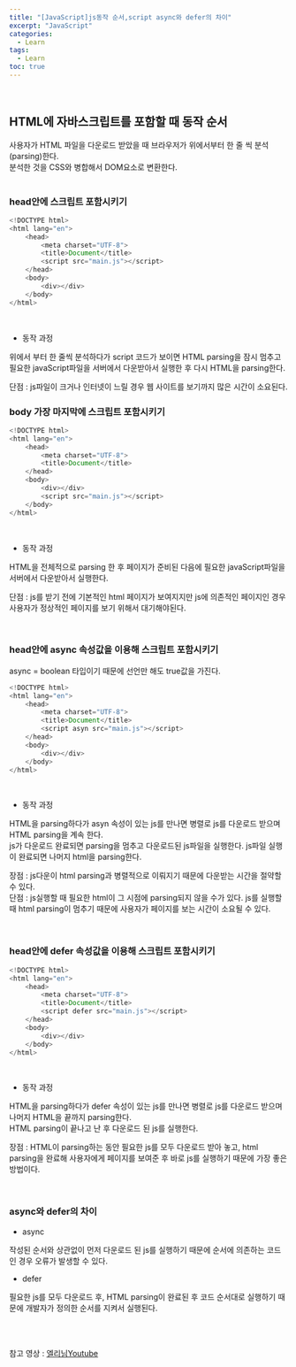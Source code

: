 ```yaml
---
title: "[JavaScript]js동작 순서,script async와 defer의 차이"
excerpt: "JavaScript"
categories: 
  - Learn
tags: 
  - Learn
toc: true
---
```


<br>

## HTML에 자바스크립트를 포함할 때 동작 순서

사용자가 HTML 파일을 다운로드 받았을 때 브라우저가 위에서부터 한 줄 씩 분석(parsing)한다. <br>
분석한 것을 CSS와 병합해서 DOM요소로 변환한다.<br>
<br>

### head안에 스크립트 포함시키기


```javascript
<!DOCTYPE html>
<html lang="en">
    <head>
        <meta charset="UTF-8">
        <title>Document</title>
        <script src="main.js"></script>
    </head>
    <body>
        <div></div>
    </body>
</html>
```

<br>

- 동작 과정



위에서 부터 한 줄씩 분석하다가 script 코드가 보이면 HTML parsing을 잠시 멈추고 필요한 javaScript파일을 서버에서 다운받아서 실행한 후 다시 HTML을 parsing한다. <br>

단점 : js파일이 크거나 인터넷이 느릴 경우 웹 사이트를 보기까지 많은 시간이 소요된다.<br>



### body 가장 마지막에 스크립트 포함시키기

```javascript
<!DOCTYPE html>
<html lang="en">
    <head>
        <meta charset="UTF-8">
        <title>Document</title>
    </head>
    <body>
        <div></div>
        <script src="main.js"></script>
    </body>
</html>
```

<br>

- 동작 과정

HTML을 전체적으로 parsing 한 후 페이지가 준비된 다음에 필요한 javaScript파일을 서버에서 다운받아서 실행한다.<br>

단점 : js를 받기 전에 기본적인 html 페이지가 보여지지만 js에 의존적인 페이지인 경우 사용자가 정상적인 페이지를 보기 위해서 대기해야된다. <br>

<br>

### head안에 async 속성값을 이용해 스크립트 포함시키기

async = boolean 타입이기 때문에 선언만 해도 true값을 가진다.

```javascript
<!DOCTYPE html>
<html lang="en">
    <head>
        <meta charset="UTF-8">
        <title>Document</title>
        <script asyn src="main.js"></script>
    </head>
    <body>
        <div></div>
    </body>
</html>
```

<br>

- 동작 과정

HTML을 parsing하다가 asyn 속성이 있는 js를 만나면 병렬로 js를 다운로드 받으며 HTML parsing을 계속 한다.<br> js가 다운로드 완료되면 parsing을 멈추고 다운로드된 js파일을 실행한다. js파일 실행이 완료되면 나머지 html을 parsing한다. <br>


장점 : js다운이 html parsing과 병렬적으로 이뤄지기 때문에 다운받는 시간을 절약할 수 있다. <br>
단점 : js실행할 때 필요한 html이 그 시점에 parsing되지 않을 수가 있다. js를 실행할 때 html parsing이 멈추기 때문에 사용자가 페이지를 보는 시간이 소요될 수 있다.<br>

<br>

### head안에 defer 속성값을 이용해 스크립트 포함시키기


```javascript
<!DOCTYPE html>
<html lang="en">
    <head>
        <meta charset="UTF-8">
        <title>Document</title>
        <script defer src="main.js"></script>
    </head>
    <body>
        <div></div>
    </body>
</html>
```

<br>

- 동작 과정

HTML을 parsing하다가 defer 속성이 있는 js를 만나면 병렬로 js를 다운로드 받으며 나머지 HTML을 끝까지 parsing한다.<br> HTML parsing이 끝나고 난 후 다운로드 된 js를 실행한다. <br>


장점 : HTML이 parsing하는 동안 필요한 js를 모두 다운로드 받아 놓고, html parsing을 완료해 사용자에게 페이지를 보여준 후 바로 js를 실행하기 때문에 가장 좋은 방법이다.<br>

<br>


### async와 defer의 차이


- async

작성된 순서와 상관없이 먼저 다운로드 된 js를 실행하기 때문에 순서에 의존하는 코드인 경우 오류가 발생할 수 있다.


- defer

필요한 js를 모두 다운로드 후, HTML parsing이 완료된 후 코드 순서대로 실행하기 때문에 개발자가 정의한 순서를 지켜서 실행된다.

<br><br>



참고 영상 : [엘리님Youtube](https://www.youtube.com/watch?v=okHGRlgR8ps)



<br>
<br>
